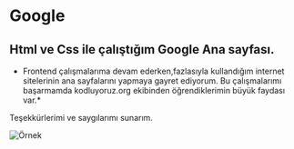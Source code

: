 # Google
## Html ve Css ile çalıştığım Google Ana sayfası.

* Frontend çalışmalarıma devam ederken,fazlasıyla kullandığım internet sitelerinin ana sayfalarını yapmaya gayret ediyorum. Bu çalışmalarımı başarmamda kodluyoruz.org ekibinden öğrendiklerimin büyük faydası var.* 

Teşekkürlerimi ve saygılarımı sunarım.

![Örnek](https://picsum.photos/id/1/200/300)
